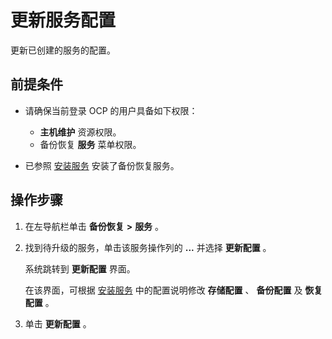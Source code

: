 # 更新服务配置

更新已创建的服务的配置。

## 前提条件

* 请确保当前登录 OCP 的用户具备如下权限：

  * **主机维护** 资源权限。
  * 备份恢复 **服务** 菜单权限。

* 已参照 [安装服务](../1000.manage-backup-and-recovery-service/200.installation-services.md) 安装了备份恢复服务。

## 操作步骤

1. 在左导航栏单击 **备份恢复** **\>** **服务** 。

2. 找到待升级的服务，单击该服务操作列的 **...** 并选择 **更新配置** 。

   系统跳转到 **更新配置** 界面。

   在该界面，可根据 [安装服务](../1000.manage-backup-and-recovery-service/200.installation-services.md) 中的配置说明修改 **存储配置** 、 **备份配置** 及 **恢复配置** 。

3. 单击 **更新配置** 。
